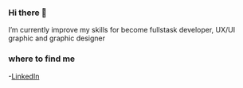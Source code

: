 ### Hi there 👋

<!--
**maguinD/maguinD** is a ✨ _special_ ✨ repository because its `README.md` (this file) appears on your GitHub profile.
Here are some ideas to get you started:

- 🔭 I’m currently working on ...
- 🌱 I’m currently learning ...
- 👯 I’m looking to collaborate on ...
- 🤔 I’m looking for help with ...
- 💬 Ask me about ...
- 📫 How to reach me: ...
- 😄 Pronouns: ...
- ⚡ Fun fact: ...
-->

I’m currently improve my skills for become fullstask developer, UX/UI graphic  and graphic designer
### where to find me
-[LinkedIn](www.linkedin.com/in/maguin-daza-654716a3)
